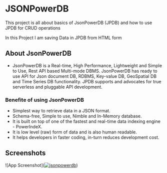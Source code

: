 
# JSONPowerDB

This project is all about basics of JsonPowerDB (JPDB) and how to use JPDB for CRUD operations

In this Project I am saving Data in JPDB from HTML form

## About JsonPowerDB

- JsonPowerDB is a Real-time, High Performance, Lightweight and Simple to Use, Rest API based Multi-mode DBMS. JsonPowerDB has ready to use API for Json document DB, RDBMS, Key-value DB, GeoSpatial DB and Time Series DB functionality. JPDB supports and advocates for true serverless and pluggable API development.

### Benefite of using JsonPowerDB

- Simplest way to retrieve data in a JSON format.
- Schema-free, Simple to use, Nimble and In-Memory database.
- It is built on top of one of the fastest and real-time data indexing engine - PowerIndeX.
- It is low level (raw) form of data and is also human readable.
- It helps developers in faster coding, in-turn reduces development cost.

## Screenshots

![App Screenshot](<a href="https://ibb.co/3kXYm6J"><img src="https://i.ibb.co/252Y3Vb/jsonpowerdb.png" alt="jsonpowerdb" border="0"></a>)

  
